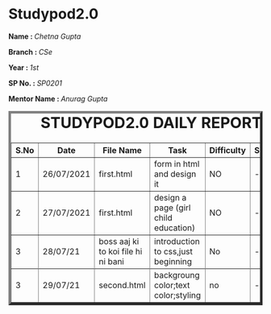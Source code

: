 # Studypod2.0
<body>
     <div>
    <p><b>Name : </b><i>Chetna Gupta</i></p>
    <p><b>Branch : </b><i>CSe</i></p>
    <p><b>Year : </b><i>1st</i></p>
    <p><b>SP No. : </b><i>SP0201</i></p>
    <p><b>Mentor Name : </b><i>Anurag Gupta</i></p>
</div>
    <div>
    <table border="5">
        <caption style="font-size: 30px;"><b>STUDYPOD2.0 DAILY REPORT</b> </caption>
        <thead>
            <tr>
                <th width="350">S.No</th>
                <th width="350">Date</th>
                <th width="350">File Name</th>
                <th width="350">Task</th>
                <th width="350">Difficulty</th>
                <th width="350">Solution</th>
            </thead>
            <tbody>
                <tr>
                    <td>1</td>
                    <td>26/07/2021</td>
                    <td>first.html</td>
                    <td>form in html and design it</td>
                    <td>NO</td>
                    <td>-</td>
                </tr>
                <tr>
                    <td>2</td>
                    <td>27/07/2021</td>
                    <td>first.html</td>
                     <td>design a page (girl child education)</td>
                    <td>NO</td>
                    <td>-</td>
         </tr>
     <tr>
          <td>3</td>
          <td>28/07/21</td>
          <td>boss aaj ki to koi file hi ni bani </td>
          <td>introduction to css,just beginning</td>
          <td>No</td>
          <td>-</td>
          <tr/>  
                  <tr>
                      <td>3</td>
                      <td>29/07/21</td>
                      <td>second.html</td>
                      <td>backgroung color;text color;styling</td>
                      <td>no</td>
                       <td>-</td>
                 </tr>
                       
           
</body>
